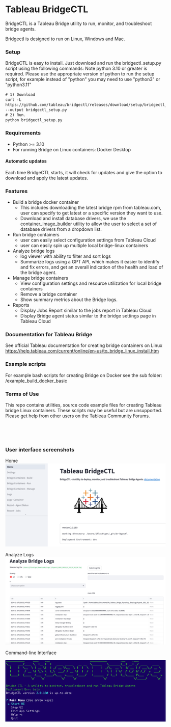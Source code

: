 
# Tableau BridgeCTL
BridgeCTL is a Tableau Bridge utility to run, monitor, and troubleshoot bridge agents.

Bridgectl is designed to run on Linux, Windows and Mac.

### Setup
BridgeCTL is easy to install. Just download and run the bridgectl_setup.py script using the following commands:
Note python 3.10 or greater is required. Please use the appropriate version of python to run the setup script, for example instead of "python" you may need to use "python3" or "python3.11" 
```
# 1) Download 
curl -L https://github.com/tableau/bridgectl/releases/download/setup/bridgectl_setup.py --output bridgectl_setup.py
# 2) Run.
python bridgectl_setup.py

```

### Requirements
- Python >= 3.10
- For running Bridge on Linux containers: Docker Desktop

#### Automatic updates
Each time BridgeCTL starts, it will check for updates and give the option to download and apply the latest updates.

### Features
- Build a bridge docker container 
  - This includes downloading the latest bridge rpm from tableau.com, user can specify to get latest or a specific version they want to use.
  - Download and install database drivers, we use the container_image_builder utility to allow the user to select a set of database drivers from a dropdown list.
- Run bridge containers
  - user can easily select configuration settings from Tableau Cloud 
  - user can easily spin up multiple local bridge-linux containers
- Analyze bridge logs
  - log viewer with ability to filter and sort logs
  - Summarize logs using a GPT API, which makes it easier to identify and fix errors, and get an overall indication of the health and load of the bridge agent.
- Manage bridge containers
  - View configuration settings and resource utilization for local bridge containers
  - Remove a bridge container
  - Show summary metrics about the Bridge logs.
- Reports
  - Display Jobs Report similar to the jobs report in Tableau Cloud
  - Display Bridge agent status similar to the bridge settings page in Tableau Cloud

### Documentation for Tableau Bridge
See official Tableau documentation for creating bridge containers on Linux
https://help.tableau.com/current/online/en-us/to_bridge_linux_install.htm

### Example scripts
For example bash scripts for creating Bridge on Docker see the sub folder: /example_build_docker_basic

### Terms of Use
This repo contains utilities, source code example files for creating Tableau bridge Linux containers.
These scripts may be useful but are unsupported. Please get help from other users on the Tableau Community Forums.

<br><br><br>
### User interface screenshots
Home
![BridgeCTL Home](assets/home2.png)

Analyze Logs
![BridgeCTL Logs](assets/logs.png)

Command-line Interface

![BridgeCTL CLI](assets/cli.png)
